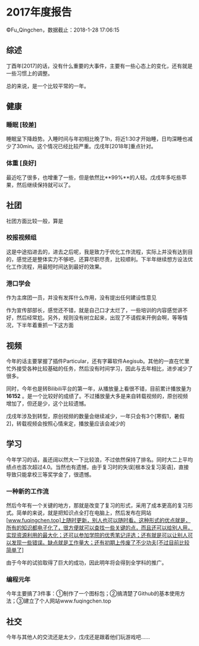 # 2017年度报告

©Fu_Qingchen，数据截止：2018-1-28 17:06:15

## 综述

丁酉年[2017]的话，没有什么重要的大事件，主要有一些心态上的变化，还有就是一些习惯上的调整。

总的来说，是一个比较平常的一年。

## 健康

### 睡眠 [较差]

睡眠呈下降趋势。入睡时间与年初相比晚了1h，将近1:30才开始睡，日均深睡也减少了30min。这个情况已经比较严重。戊戌年[2018年]重点针对。

### 体重 [良好]

最近吃了很多，也增重了一些，但是依然比**99%**的人轻。戊戌年多吃些苹果，然后继续保持就可以了。

## 社团

社团方面比较一般，算是

### 校报视频组

这是中途掐进去的，进去之后呢，我是致力于优化工作流程，实际上并没有达到目的，感觉还是整体实力不够吧，还算尽职尽责，比较顺利。下半年继续想方设法优化工作流程，用最短时间达到最好的效果。

### 港口学会

作为主席团一员，并没有发挥什么作用，没有提出任何建设性意见

作为宣传部部长，感觉还不错，就是自己口才太烂了，一些培训的内容感觉讲不好，然后经常尬。另外，规则没有树立起来，出现了不请假来开例会啊，等等情况，下半年着重抓一下这方面

## 视频

今年的话主要掌握了插件Particular，还有字幕软件Aegisub。其他的一直在忙里忙外接受各种比较基础的任务，然后没有时间学习，因此与去年相比，进步减少了很多。

同时，今年也是转Bilibili平台的第一年，从播放量上看很不错，目前累计播放量为**16152** 。是一个比较好的成绩了。不过播放量大多是来自转载视频的，原创视频增加了，但还是少，这个比较遗憾。

戊戌年涉及到转型，原创视频的数量会继续减少，一年只会有3个[寒假1，暑假2]，转载视频会按照心情来定，播放量应该会减少的

## 学习

今年学习的话，虽还阔以然大一下比较浪，不过依然保持了排名。同时大二上平均绩点也首次超过4.0。当然也有遗憾，由于复习时的失误[根本没复习英语]，直接导致只能拿校三等奖学金了，很遗憾。

### 一种新的工作流

然后今年有一个关键的地方，那就是改变了复习的形式，采用了成本更高的复习形式。简单的来说，就是把知识点全打在电脑上，然后发布在网站[www.fuqingchen.top]上随时更新，别人也可以随时看。这种形式的优点就是，所有的知识都电子化了，很方便就可以查找一些关键的点，而且还可以给别人用，实现资源利用的最大化；还可以参加学院的优秀笔记评选；还有就是可以让别人可以发现一些错误。缺点就是工作量大；还有初期上传废了不少功夫[不过目前比较简单了]

由于今年的试验取得了巨大的成功，因此明年将会得到全学科的推广。

### 编程元年

今年主要搞了3件事：①制作了一个图标包；②搞清楚了Github的基本使用方法；③建立了个人网站www.fuqingchen.top

## 社交

今年与其他人的交流还是太少，戊戌还是跟着他们玩游戏吧......